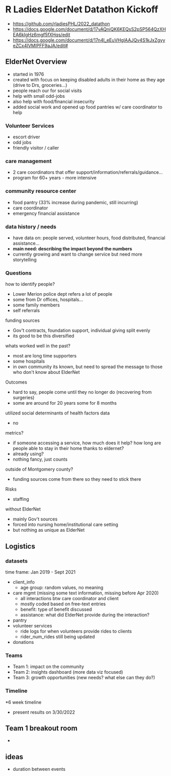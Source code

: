 
# R Ladies ElderNet Datathon Kickoff

 * https://github.com/rladiesPHL/2022_datathon
 * https://docs.google.com/document/d/17vAQniQK6KEQsS2pSP564QzXHEA6kIgHz6mgf5fXHqs/edit
 * https://docs.google.com/document/d/17n4l_eEuVHglAAJQv4S1kJxZgyyeZCx4IVMIPFF9aJA/edit#

## ElderNet Overview

 * started in 1976
 * created with focus on keeping disabled adults in their home as they age (drive to Drs, groceries...)
 * people reach our for social visits
 * help with small odd-jobs
 * also help with food/financial insecurity
 * added social work and opened up food pantries w/ care coordinator to help
 
### Volunteer Services
  * escort driver
  * odd jobs
  * friendly visitor / caller
 
### care management
  * 2 care coordinators that offer support/information/referrals/guidance...
  * program for 60+ years - more intensive
  
### community resource center
 * food pantry (33% increase during pandemic, still incurring)
 * care coordinator
 * emergency financial assistance

### data history / needs
 * have data on: people served, volunteer hours, food distributed, financial assistance...
 * **main need: describing the impact beyond the numbers**
 * currently growing and want to change service but need more storytelling

### Questions

how to identify people?
 * Lower Merion police dept refers a lot of people
 * some from Dr offices, hospitals...
 * some family members
 * self referrals
 
funding sources
 * Gov't contracts, foundation support, individual giving split evenly
 * its good to be this diversified
 
whats worked well in the past?
 * most are long time supporters
 * some hospitals
 * in own community its known, but need to spread the message to those who don't know about ElderNet

Outcomes
 * hard to say, people come until they no longer do (recovering from surgeries)
 * some are around for 20 years some for 8 months

utilized social determinants of health factors data
 * no
 
metrics?
 * if someone accessing a service, how much does it help? how long are people able to stay in their home thanks to eldernet?
 * already using?
  * nothing fancy, just counts
  
outside of Montgomery county?
 * funding sources come from there so they need to stick there
 
Risks
 * staffing
 
without ElderNet
 * mainly Gov't sources
 * forced into nursing home/institutional care setting
 * but nothing as unique as ElderNet
 
## Logistics

### datasets

time frame: Jan 2019 - Sept 2021

 * client_info 
   * age group: random values, no meaning
 * care mgmt (missing some text information, missing before Apr 2020)
   * all interactions btw care coordinator and client
   * mostly coded based on free-text entries
   * benefit: type of benefit discussed
   * assistance: what did ElderNet provide during the interaction?
* pantry
* volunteer services
   * ride logs for when volunteers provide rides to clients
   * rider_num_rides still being updated
* donations

### Teams

 * Team 1: impact on the community
 * Team 2: insights dashboard (more data viz focused)
 * Team 3: growth opportunities (new needs? what else can they do?)
 
### Timeline

 *6 week timeline
 * present results on 3/30/2022


## Team 1 breakout room

 * 

## ideas

 * duration between events
 